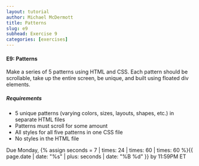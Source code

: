```yaml
---
layout: tutorial
author: Michael McDermott
title: Patterns
slug: e9
subhead: Exercise 9
categories: [exercises]
---
```

#### E9: Patterns
Make a series of 5 patterns using HTML and CSS. Each pattern should be scrollable, take up the entire screen, be unique, and built using floated div elements.

##### Requirements
* 5 unique patterns (varying colors, sizes, layouts, shapes, etc.) in separate HTML files
* Patterns must scroll for some amount
* All styles for all five patterns in one CSS file
* No styles in the HTML file

<span class="due">Due Monday, {% assign seconds = 7 | times: 24 | times: 60 | times: 60 %}{{ page.date | date: "%s" | plus: seconds | date: "%B %d" }} by 11:59PM ET</span>
